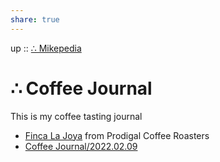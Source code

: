 ```yaml
---
share: true
---
```

up :: [∴ Mikepedia](./%E2%88%B4%20Mikepedia.md)

# ∴ Coffee Journal

This is my coffee tasting journal

- [Finca La Joya](./2023.02.13.md) from Prodigal Coffee Roasters
- [Coffee Journal/2022.02.09](./2022.02.09.md)
